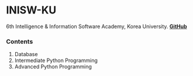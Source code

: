 # INISW-KU
6th Intelligence &amp; Information Software Academy, Korea University. [**GitHub**](https://github.com/INISW)

### Contents
1. Database
2. Intermediate Python Programming
3. Advanced Python Programming
